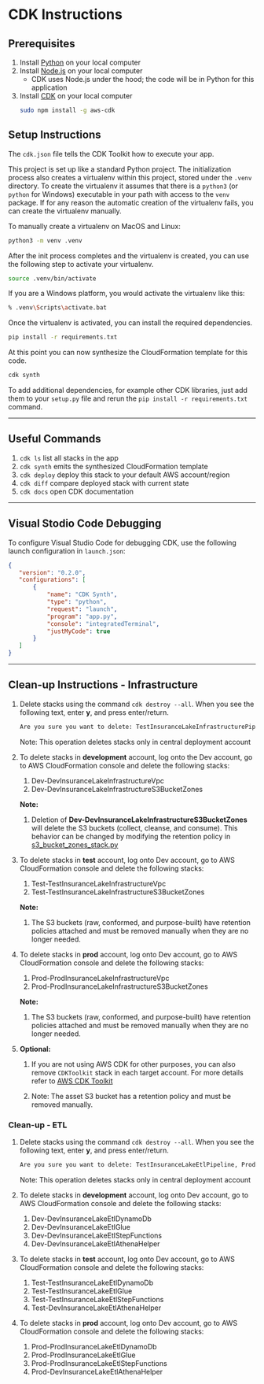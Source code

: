 # CDK Instructions

## Prerequisites

1. Install [Python](https://www.python.org/downloads/) on your local computer
1. Install [Node.js](https://nodejs.org/en/download/package-manager/) on your local computer
   - CDK uses Node.js under the hood; the code will be in Python for this application
1. Install [CDK](https://docs.aws.amazon.com/cdk/v2/guide/getting_started.html) on your local computer
   ```bash
   sudo npm install -g aws-cdk
   ```

## Setup Instructions

The `cdk.json` file tells the CDK Toolkit how to execute your app.

This project is set up like a standard Python project.  The initialization
process also creates a virtualenv within this project, stored under the `.venv`
directory.  To create the virtualenv it assumes that there is a `python3`
(or `python` for Windows) executable in your path with access to the `venv`
package. If for any reason the automatic creation of the virtualenv fails,
you can create the virtualenv manually.

To manually create a virtualenv on MacOS and Linux:

```bash
python3 -m venv .venv
```

After the init process completes and the virtualenv is created, you can use the following
step to activate your virtualenv.

```bash
source .venv/bin/activate
```

If you are a Windows platform, you would activate the virtualenv like this:

```bash
% .venv\Scripts\activate.bat
```

Once the virtualenv is activated, you can install the required dependencies.

```bash
pip install -r requirements.txt
```

At this point you can now synthesize the CloudFormation template for this code.

```bash
cdk synth
```

To add additional dependencies, for example other CDK libraries, just add
them to your `setup.py` file and rerun the `pip install -r requirements.txt`
command.

---

## Useful Commands

 1. `cdk ls`          list all stacks in the app
 1. `cdk synth`       emits the synthesized CloudFormation template
 1. `cdk deploy`      deploy this stack to your default AWS account/region
 1. `cdk diff`        compare deployed stack with current state
 1. `cdk docs`        open CDK documentation

 ---

 ## Visual Stodio Code Debugging

 To configure Visual Studio Code for debugging CDK, use the following launch configuration in `launch.json`:

 ```json
 {
	"version": "0.2.0",
	"configurations": [
		{
			"name": "CDK Synth",
			"type": "python",
			"request": "launch",
			"program": "app.py",
			"console": "integratedTerminal",
			"justMyCode": true
		}
	]
}
```

---

## Clean-up Instructions - Infrastructure

1. Delete stacks using the command ```cdk destroy --all```. When you see the following text, enter **y**, and press enter/return.

   ```bash
   Are you sure you want to delete: TestInsuranceLakeInfrastructurePipeline, ProdInsuranceLakeInfrastructurePipeline, DevInsuranceLakeInfrastructurePipeline (y/n)?
   ```

   Note: This operation deletes stacks only in central deployment account

1. To delete stacks in **development** account, log onto the Dev account, go to AWS CloudFormation console and delete the following stacks:

   1. Dev-DevInsuranceLakeInfrastructureVpc
   1. Dev-DevInsuranceLakeInfrastructureS3BucketZones

   **Note:**
    1. Deletion of **Dev-DevInsuranceLakeInfrastructureS3BucketZones** will delete the S3 buckets (collect, cleanse, and consume). This behavior can be changed by modifying the retention policy in [s3_bucket_zones_stack.py](lib/s3_bucket_zones_stack.py#L38)

1. To delete stacks in **test** account, log onto Dev account, go to AWS CloudFormation console and delete the following stacks:

   1. Test-TestInsuranceLakeInfrastructureVpc
   1. Test-TestInsuranceLakeInfrastructureS3BucketZones

   **Note:**
      1. The S3 buckets (raw, conformed, and purpose-built) have retention policies attached and must be removed manually when they are no longer needed.

1. To delete stacks in **prod** account, log onto Dev account, go to AWS CloudFormation console and delete the following stacks:

   1. Prod-ProdInsuranceLakeInfrastructureVpc
   1. Prod-ProdInsuranceLakeInfrastructureS3BucketZones

   **Note:**
      1. The S3 buckets (raw, conformed, and purpose-built) have retention policies attached and must be removed manually when they are no longer needed.

1. **Optional:**

   1. If you are not using AWS CDK for other purposes, you can also remove ```CDKToolkit``` stack in each target account. For more details refer to [AWS CDK Toolkit](https://docs.aws.amazon.com/cdk/latest/guide/cli.html)

   1. Note: The asset S3 bucket has a retention policy and must be removed manually.


### Clean-up - ETL

1. Delete stacks using the command ```cdk destroy --all```. When you see the following text, enter **y**, and press enter/return.

   ```bash
   Are you sure you want to delete: TestInsuranceLakeEtlPipeline, ProdInsuranceLakeEtlPipeline, DevInsuranceLakeEtlPipeline (y/n)?
   ```

   Note: This operation deletes stacks only in central deployment account

1. To delete stacks in **development** account, log onto Dev account, go to AWS CloudFormation console and delete the following stacks:

   1. Dev-DevInsuranceLakeEtlDynamoDb
   1. Dev-DevInsuranceLakeEtlGlue
   1. Dev-DevInsuranceLakeEtlStepFunctions
   1. Dev-DevInsuranceLakeEtlAthenaHelper

1. To delete stacks in **test** account, log onto Dev account, go to AWS CloudFormation console and delete the following stacks:

   1. Test-TestInsuranceLakeEtlDynamoDb
   1. Test-TestInsuranceLakeEtlGlue
   1. Test-TestInsuranceLakeEtlStepFunctions
   1. Test-DevInsuranceLakeEtlAthenaHelper

1. To delete stacks in **prod** account, log onto Dev account, go to AWS CloudFormation console and delete the following stacks:

   1. Prod-ProdInsuranceLakeEtlDynamoDb
   1. Prod-ProdInsuranceLakeEtlGlue
   1. Prod-ProdInsuranceLakeEtlStepFunctions
   1. Prod-DevInsuranceLakeEtlAthenaHelper